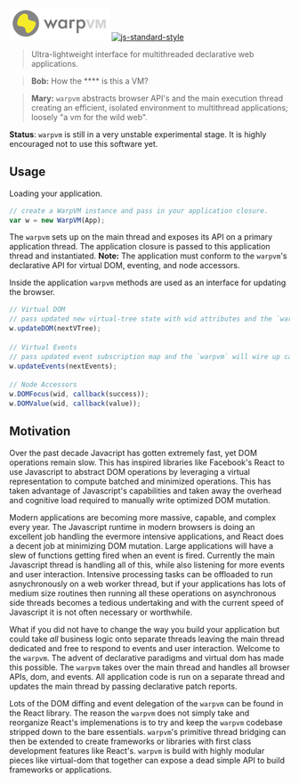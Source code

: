 <img src="/assets/logo.png" alt="warpvm" width="180"> [![js-standard-style](https://img.shields.io/badge/code%20style-standard-brightgreen.svg?style=flat)](http://standardjs.com/)

> Ultra-lightweight interface for multithreaded declarative web applications.

> **Bob:** How the **** is this a VM?

> **Mary:** `warpvm` abstracts browser API's and the main execution thread creating an efficient, isolated environment to multithread applications; loosely "a vm for the wild web".

**Status**: `warpvm` is still in a very unstable experimental stage. It is highly encouraged not to use this software yet.

## Usage
Loading your application.
```js
// create a WarpVM instance and pass in your application closure.
var w = new WarpVM(App);
```
The `warpvm` sets up on the main thread and exposes its API on a primary application thread. The application closure is passed to this application thread and instantiated.
**Note:** The application must conform to the `warpvm`'s declarative API for virtual DOM, eventing, and node accessors.

Inside the application `warpvm` methods are used as an interface for updating the browser.
```js
// Virtual DOM
// pass updated new virtual-tree state with wid attributes and the `warpvm` will diff and patch the dom
w.updateDOM(nextVTree);

// Virtual Events
// pass updated event subscription map and the `warpvm` will wire up callbacks
w.updateEvents(nextEvents);

// Node Accessors
w.DOMFocus(wid, callback(success));
w.DOMValue(wid, callback(value));
```

## Motivation
Over the past decade Javacript has gotten extremely fast, yet DOM operations remain slow. This has inspired libraries like Facebook's React to use Javascript to abstract DOM operations by leveraging a virtual representation to compute batched and minimized operations. This has taken advantage of Javascript's capabilities and taken away the overhead and cognitive load required to manually write optimized DOM mutation.

Modern applications are becoming more massive, capable, and complex every year. The Javascript runtime in modern browsers is doing an excellent job handling the evermore intensive applications, and React does a decent job at minimizing DOM mutation. Large applications will have a slew of functions getting fired when an event is fired. Currently the main Javascript thread is handling all of this, while also listening for more events and user interaction. Intensive processing tasks can be offloaded to run asnychronously on a web worker thread, but if your applications has lots of medium size routines then running all these operations on asynchronous side threads becomes a tedious undertaking and with the current speed of Javascript it is not often necessary or worthwhile. 

What if you did not have to change the way you build your application but could take *all* business logic onto separate threads leaving the main thread dedicated and free to respond to events and user interaction. Welcome to the `warpvm`. The advent of declarative paradigms and virtual dom has made this possible. The `warpvm` takes over the main thread and handles all browser APIs, dom, and events. All application code is run on a separate thread and updates the main thread by passing declarative patch reports.

Lots of the DOM diffing and event delegation of the `warpvm` can be found in the React library. The reason the `warpvm` does not simply take and reorganize React's implemenations is to try and keep the `warpvm` codebase stripped down to the bare essentials. `warpvm`'s primitive thread bridging can then be extended to create frameworks or libraries with first class development features like React's. `warpvm` is build with highly modular pieces like virtual-dom that together can expose a dead simple API to build frameworks or applications.

